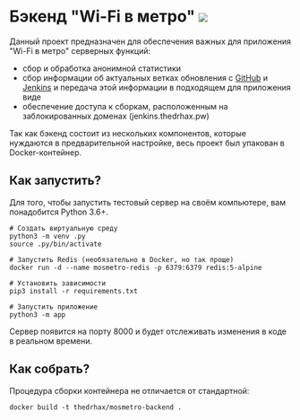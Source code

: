 # Бэкенд "Wi-Fi в метро" [![](https://images.microbadger.com/badges/image/thedrhax/mosmetro-backend.svg)](https://hub.docker.com/r/thedrhax/mosmetro-backend)

Данный проект предназначен для обеспечения важных для приложения "Wi-Fi в метро" серверных функций:

* сбор и обработка анонимной статистики
* сбор информации об актуальных ветках обновления с [GitHub](https://github.com/mosmetro-android/mosmetro-android/releases) и [Jenkins](https://jenkins.thedrhax.pw/job/MosMetro-Android/) и передача этой информации в подходящем для приложения виде
* обеспечение доступа к сборкам, расположенным на заблокированных доменах (jenkins.thedrhax.pw)

Так как бэкенд состоит из нескольких компонентов, которые нуждаются в предварительной настройке, весь проект был упакован в Docker-контейнер.

## Как запустить?

Для того, чтобы запустить тестовый сервер на своём компьютере, вам понадобится Python 3.6+.

```
# Создать виртуальную среду
python3 -m venv .py
source .py/bin/activate

# Запустить Redis (необязательно в Docker, но так проще)
docker run -d --name mosmetro-redis -p 6379:6379 redis:5-alpine

# Установить зависимости
pip3 install -r requirements.txt

# Запустить приложение
python3 -m app
```

Сервер появится на порту 8000 и будет отслеживать изменения в коде в реальном времени.

## Как собрать?

Процедура сборки контейнера не отличается от стандартной:

```
docker build -t thedrhax/mosmetro-backend .
```

